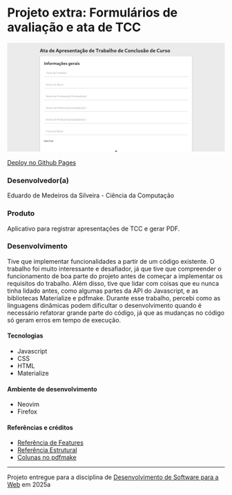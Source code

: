 # Projeto extra: Formulários de avaliação e ata de TCC

![Screenshot](screenshot.png "Screenshot do projeto")

[Deploy no Github Pages](https://elc1090.github.io/extra-2025a-eduardomsilveira/)

### Desenvolvedor(a)
Eduardo de Medeiros da Silveira - Ciência da Computação


### Produto
Aplicativo para registrar apresentações de TCC e gerar PDF.


### Desenvolvimento
Tive que implementar funcionalidades a partir de um código existente. O trabalho foi muito interessante e desafiador, já que tive que compreender o funcionamento de boa parte do projeto antes de começar a implementar os requisitos do trabalho. Além disso, tive que lidar com coisas que eu nunca tinha lidado antes, como algumas partes da API do Javascript, e as bibliotecas Materialize e pdfmake. Durante esse trabalho, percebi como as linguagens dinâmicas podem dificultar o desenvolvimento quando é necessário refatorar grande parte do código, já que as mudanças no código só geram erros em tempo de execução.

#### Tecnologias
- Javascript
- CSS 
- HTML
- Materialize

#### Ambiente de desenvolvimento
- Neovim
- Firefox 

#### Referências e créditos
- [Referência de Features](https://github.com/diovani-f/TCC) 
- [Referência Estrutural](https://github.com/elc1090/project1-2024a-pizzutta-fork/)
- [Colunas no pdfmake](https://pdfmake.github.io/docs/0.1/document-definition-object/columns/)

---
Projeto entregue para a disciplina de [Desenvolvimento de Software para a Web](http://github.com/andreainfufsm/elc1090-2025a) em 2025a
